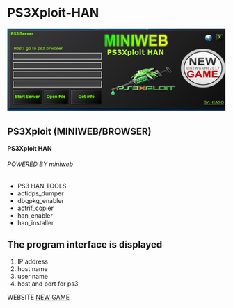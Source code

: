 # PS3Xploit-HAN
![Screenshot](2.png)

## PS3Xploit  (MINIWEB/BROWSER)
**PS3Xploit  HAN**
###### POWERED BY miniweb
* PS3 HAN TOOLS 
* actidps_dumper
* dbgpkg_enabler
* actrif_copier
* han_enabler
* han_installer
## The program interface is displayed
1. IP address 
2. host name
3. user name
4. host and port for ps3

WEBSITE [NEW GAME](http://ne-game-w.blogspot.com/)
